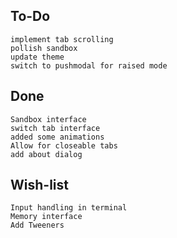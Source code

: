 To-Do
-----
    implement tab scrolling
    pollish sandbox
    update theme
    switch to pushmodal for raised mode

Done
----
    Sandbox interface
    switch tab interface
    added some animations
    Allow for closeable tabs
    add about dialog

Wish-list
---------
    Input handling in terminal
    Memory interface
    Add Tweeners

